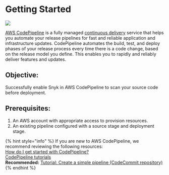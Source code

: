 # Getting Started

![](https://github.com/snyk/user-docs/tree/0874305e3aea1ea3c57b0398879776ac062b3479/.gitbook/assets/snyk-codepipeline-graphic-2.png)

[AWS CodePipeline](https://aws.amazon.com/codepipeline/) is a fully managed [continuous delivery](https://aws.amazon.com/devops/continuous-delivery/) service that helps you automate your release pipelines for fast and reliable application and infrastructure updates. CodePipeline automates the build, test, and deploy phases of your release process every time there is a code change, based on the release model you define. This enables you to rapidly and reliably deliver features and updates.

## Objective:

Successfully enable Snyk in AWS CodePipeline to scan your source code before deployment.

## Prerequisites:

1. An AWS account with appropriate access to provision resources.
2. An existing pipeline configured with a source stage and deployment stage.

{% hint style="info" %}
If you are new to AWS CodePipeline, we recommend reviewing the following resources:  
[How do I get started with CodePipeline?](https://docs.aws.amazon.com/codepipeline/latest/userguide/welcome-get-started.html)  
[CodePipeline tutorials](https://docs.aws.amazon.com/codepipeline/latest/userguide/tutorials.html)  
**Recommended:** [Tutorial: Create a simple pipeline \(CodeCommit repository\)](https://docs.aws.amazon.com/codepipeline/latest/userguide/tutorials-simple-codecommit.html)
{% endhint %}

